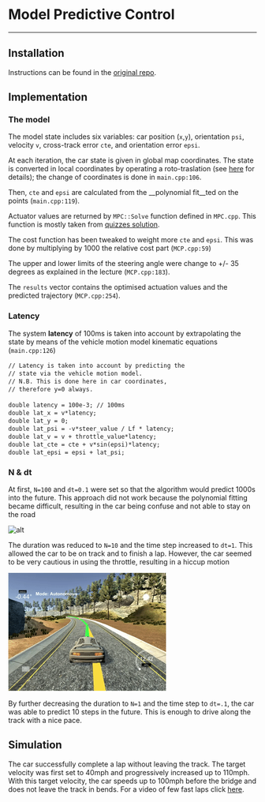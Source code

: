 # Model Predictive Control

---

## Installation

Instructions can be found in the [original repo](https://github.com/udacity/CarND-MPC-Project).

## Implementation

### The model
The model state includes six variables: car position (`x`,`y`), orientation `psi`, velocity `v`, cross-track error `cte`, and orientation error `epsi`. 

At each iteration, the car state is given in global map coordinates. The state is converted in local coordinates by operating a roto-traslation (see [here](https://discussions.udacity.com/t/not-able-to-display-trajectory-and-reference-paths-in-the-simulator/248545/7) for details); the change of coordinates is done in `main.cpp:106`. 

Then, `cte` and `epsi` are calculated from the __polynomial fit__ted on the points (`main.cpp:119`). 

Actuator values are returned by `MPC::Solve` function defined in `MPC.cpp`. This function is mostly taken from [quizzes solution](https://github.com/udacity/CarND-MPC-Quizzes). 

The cost function has been tweaked to weight more `cte` and `epsi`. This was done by multiplying by 1000 the relative cost part (`MCP.cpp:59`)

The upper and lower limits of the steering angle were change to +/- 35 degrees as explained in the lecture (`MCP.cpp:183`).

The `results` vector contains the optimised actuation values and the predicted trajectory (`MCP.cpp:254`).

### Latency
The system __latency__ of 100ms is taken into account by extrapolating the state by means of the vehicle motion model kinematic equations (`main.cpp:126`)

```
// Latency is taken into account by predicting the 
// state via the vehicle motion model.
// N.B. This is done here in car coordinates, 
// therefore y=0 always.

double latency = 100e-3; // 100ms
double lat_x = v*latency;
double lat_y = 0;
double lat_psi = -v*steer_value / Lf * latency;
double lat_v = v + throttle_value*latency;
double lat_cte = cte + v*sin(epsi)*latency;
double lat_epsi = epsi + lat_psi;
```

### N & dt
At first, `N=100` and `dt=0.1` were set so that the algorithm would predict 1000s into the future. This approach did not work because the polynomial fitting became difficult, resulting in the car being confuse and not able to stay on the road

![alt](./imgs/img1.gif)

The duration was reduced to `N=10` and the time step increased to `dt=1`. This allowed the car to be on track and to finish a lap. However, the car seemed to be very cautious in using the throttle, resulting in a hiccup motion

![alt](./imgs/img2.gif)

By further decreasing the duration to `N=1` and the time step to `dt=.1`, the car was able to predict 10 steps in the future. This is enough to drive along the track with a nice pace.

## Simulation

The car successfully complete a lap without leaving the track. The target velocity was first set to 40mph and progressively increased up to 110mph. With this target velocity, the car speeds up to 100mph before the bridge and does not leave the track in bends. For a video of few fast laps click [here](https://youtu.be/v9_pAVDo9W0).




